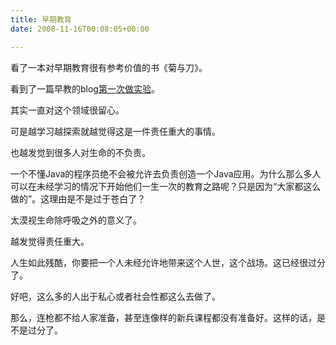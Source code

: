 ```yaml
---
title: 早期教育
date: 2008-11-16T00:08:05+00:00

---
```

看了一本对早期教育很有参考价值的书《菊与刀》。

看到了一篇早教的blog<a href="http://hi.baidu.com/%D1%E5%BD%E0%B5%C4%B2%BF%C2%E4%B8%F1/blog/item/eb0a92177ec9790ec83d6dee.html" target=_blank>第一次做实验</a>。</p> 

其实一直对这个领域很留心。

可是越学习越探索就越觉得这是一件责任重大的事情。</p> 

也越发觉到很多人对生命的不负责。

一个不懂Java的程序员绝不会被允许去负责创造一个Java应用。为什么那么多人可以在未经学习的情况下开始他们一生一次的教育之路呢？只是因为“大家都这么做的”。这理由是不是过于苍白了？

太漠视生命除呼吸之外的意义了。</p> 

越发觉得责任重大。

人生如此残酷，你要把一个人未经允许地带来这个人世，这个战场。这已经很过分了。

好吧，这么多的人出于私心或者社会性都这么去做了。</p> 

那么，连枪都不给人家准备，甚至连像样的新兵课程都没有准备好。这样的话，是不是过分了。
